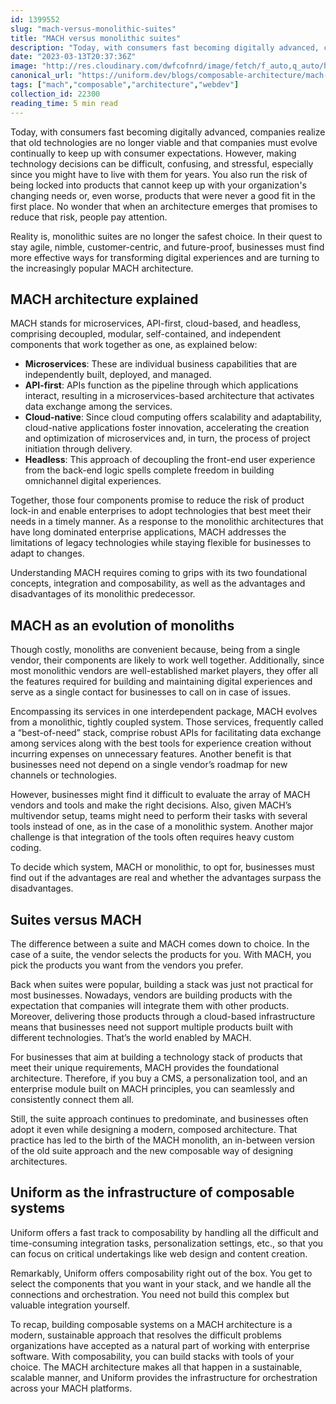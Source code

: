 ```yaml
---
id: 1399552
slug: "mach-versus-monolithic-suites"
title: "MACH versus monolithic suites"
description: "Today, with consumers fast becoming digitally advanced, companies realize that old technologies are..."
date: "2023-03-13T20:37:36Z"
image: "http://res.cloudinary.com/dwfcofnrd/image/fetch/f_auto,q_auto/https%3A%2F%2Fdev-to-uploads.s3.amazonaws.com%2Fuploads%2Farticles%2Fxfwuyqdwlw3du1k96z1l.png"
canonical_url: "https://uniform.dev/blogs/composable-architecture/mach-versus-monolithic-suites#mach-as-an-evolution-of-monoliths"
tags: ["mach","composable","architecture","webdev"]
collection_id: 22300
reading_time: 5 min read
---
```


Today, with consumers fast becoming digitally advanced, companies realize that old technologies are no longer viable and that companies must evolve continually to keep up with consumer expectations. However, making technology decisions can be difficult, confusing, and stressful, especially since you might have to live with them for years. You also run the risk of being locked into products that cannot keep up with your organization's changing needs or, even worse, products that were never a good fit in the first place. No wonder that when an architecture emerges that promises to reduce that risk, people pay attention.

Reality is, monolithic suites are no longer the safest choice. In their quest to stay agile, nimble, customer-centric, and future-proof, businesses must find more effective ways for transforming digital experiences and are turning to the increasingly popular MACH architecture. 

## MACH architecture explained

MACH stands for microservices, API-first, cloud-based, and headless, comprising decoupled, modular, self-contained, and independent components that work together as one, as explained below:

- **Microservices**: These are individual business capabilities that are independently built, deployed, and managed.
- **API-first**: APIs function as the pipeline through which applications interact, resulting in a microservices-based architecture that activates data exchange among the services.
- **Cloud-native**: Since cloud computing offers scalability and adaptability, cloud-native applications foster innovation, accelerating the creation and optimization of microservices and, in turn, the process of project initiation through delivery.
- **Headless**: This approach of decoupling the front-end user experience from the back-end logic spells complete freedom in building omnichannel digital experiences.

Together, those four components promise to reduce the risk of product lock-in and enable enterprises to adopt technologies that best meet their needs in a timely manner. As a response to the monolithic architectures that have long dominated enterprise applications, MACH addresses the limitations of legacy technologies while staying flexible for businesses to adapt to changes. 

Understanding MACH requires coming to grips with its two foundational concepts, integration and composability, as well as the advantages and disadvantages of its monolithic predecessor.

## MACH as an evolution of monoliths

Though costly, monoliths are convenient because, being from a single vendor, their components are likely to work well together. Additionally, since most monolithic vendors are well-established market players, they offer all the features required for building and maintaining digital experiences and serve as a single contact for businesses to call on in case of issues.

Encompassing its services in one interdependent package, MACH evolves from a monolithic, tightly coupled system. Those services, frequently called a “best-of-need” stack, comprise robust APIs for facilitating data exchange among services along with the best tools for experience creation without incurring expenses on unnecessary features. Another benefit is that businesses need not depend on a single vendor’s roadmap for new channels or technologies.

However, businesses might find it difficult to evaluate the array of MACH vendors and tools and make the right decisions. Also, given MACH’s multivendor setup, teams might need to perform their tasks with several tools instead of one, as in the case of a monolithic system. Another major challenge is that integration of the tools often requires heavy custom coding.

To decide which system, MACH or monolithic, to opt for, businesses must find out if the advantages are real and whether the advantages surpass the disadvantages.

## Suites versus MACH

The difference between a suite and MACH comes down to choice. In the case of a suite, the vendor selects the products for you. With MACH, you pick the products you want from the vendors you prefer.

Back when suites were popular, building a stack was just not practical for most businesses. Nowadays, vendors are building products with the expectation that companies will integrate them with other products. Moreover, delivering those products through a cloud-based infrastructure means that businesses need not support multiple products built with different technologies. That’s the world enabled by MACH.

For businesses that aim at building a technology stack of products that meet their unique requirements, MACH provides the foundational architecture. Therefore, if you buy a CMS, a personalization tool, and an enterprise module built on MACH principles, you can seamlessly and consistently connect them all. 

Still, the suite approach continues to predominate, and businesses often adopt it even while designing a modern, composed architecture. That practice has led to the birth of the MACH monolith, an in-between version of the old suite approach and the new composable way of designing architectures.

## Uniform as the infrastructure of composable systems

Uniform offers a fast track to composability by handling all the difficult and time-consuming integration tasks, personalization settings, etc., so that you can focus on critical undertakings like web design and content creation.

Remarkably, Uniform offers composability right out of the box. You get to select the components that you want in your stack, and we handle all the connections and orchestration. You need not build this complex but valuable integration yourself.

To recap, building composable systems on a MACH architecture is a modern, sustainable approach that resolves the difficult problems organizations have accepted as a natural part of working with enterprise software. With composability, you can build stacks with tools of your choice. The MACH architecture makes all that happen in a sustainable, scalable manner, and Uniform provides the infrastructure for orchestration across your MACH platforms.

